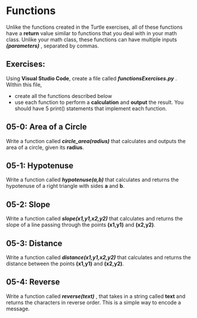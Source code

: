 # Functions

Unlike the functions created in the Turtle exercises, all of these functions have a **return** value similar to functions that you deal with in your math class.  Unlike your math class, these functions can have multiple inputs ***(parameters)*** , separated by commas.

## Exercises:

Using **Visual Studio Code**, create a file called ***functionsExercises.py*** .  Within this file,

* create all the functions described below
* use each function to perform a **calculation** and **output** the result.  You should have 5 print() statements that implement each function.

## 05-0: Area of a Circle
Write a function called ***circle_area(radius)*** that calculates and outputs the area of a circle, given its **radius**.

## 05-1: Hypotenuse
Write a function called ***hypotenuse(a,b)*** that calculates and returns the hypotenuse of a right triangle with sides **a** and **b**.

## 05-2: Slope
Write a function called ***slope(x1,y1,x2,y2)*** that calculates and returns the slope of a line passing through the points **(x1,y1)** and **(x2,y2)**.

## 05-3: Distance
Write a function called ***distance(x1,y1,x2,y2)*** that calculates and returns the distance between the points **(x1,y1)** and **(x2,y2)**.

## 05-4: Reverse
Write a function called ***reverse(text)*** , that takes in a string called **text** and returns the characters in reverse order. This is a simple way to encode a message.
